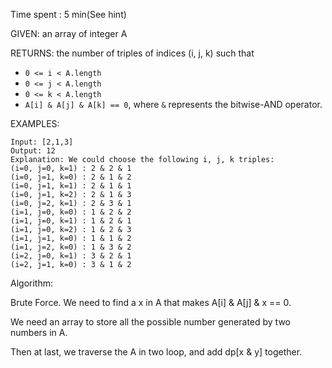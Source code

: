 Time spent : 5 min(See hint)

GIVEN: an array of integer A

RETURNS: the number of triples of indices (i, j, k) such that 

- `0 <= i < A.length`
- `0 <= j < A.length`
- `0 <= k < A.length`
- `A[i] & A[j] & A[k] == 0`, where `&` represents the bitwise-AND operator.

EXAMPLES:

```
Input: [2,1,3]
Output: 12
Explanation: We could choose the following i, j, k triples:
(i=0, j=0, k=1) : 2 & 2 & 1
(i=0, j=1, k=0) : 2 & 1 & 2
(i=0, j=1, k=1) : 2 & 1 & 1
(i=0, j=1, k=2) : 2 & 1 & 3
(i=0, j=2, k=1) : 2 & 3 & 1
(i=1, j=0, k=0) : 1 & 2 & 2
(i=1, j=0, k=1) : 1 & 2 & 1
(i=1, j=0, k=2) : 1 & 2 & 3
(i=1, j=1, k=0) : 1 & 1 & 2
(i=1, j=2, k=0) : 1 & 3 & 2
(i=2, j=0, k=1) : 3 & 2 & 1
(i=2, j=1, k=0) : 3 & 1 & 2
```

Algorithm:

Brute Force. We need to find a x in A that makes A[i] & A[j] & x == 0.

We need an array to store all the possible number generated by two numbers in A. 

Then at last, we traverse the A in two loop, and add dp[x & y] together.